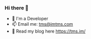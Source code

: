 ### Hi there 👋

- 🔭 I'm a Developer
- 📫 Email me: tms@imtms.com
- 💬 Read my blog here https://tms.im/
